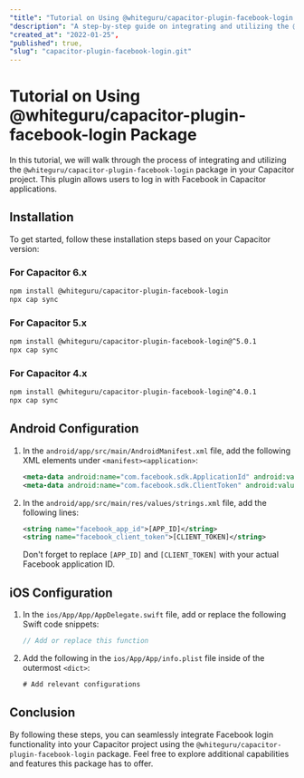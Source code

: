 ```yaml
---
"title": "Tutorial on Using @whiteguru/capacitor-plugin-facebook-login Package",
"description": "A step-by-step guide on integrating and utilizing the @whiteguru/capacitor-plugin-facebook-login package in your Capacitor project.",
"created_at": "2022-01-25",
"published": true,
"slug": "capacitor-plugin-facebook-login.git"
---
```


# Tutorial on Using @whiteguru/capacitor-plugin-facebook-login Package

In this tutorial, we will walk through the process of integrating and utilizing the `@whiteguru/capacitor-plugin-facebook-login` package in your Capacitor project. This plugin allows users to log in with Facebook in Capacitor applications.

## Installation

To get started, follow these installation steps based on your Capacitor version:

### For Capacitor 6.x
```bash
npm install @whiteguru/capacitor-plugin-facebook-login
npx cap sync
```

### For Capacitor 5.x
```bash
npm install @whiteguru/capacitor-plugin-facebook-login@^5.0.1
npx cap sync
```

### For Capacitor 4.x
```bash
npm install @whiteguru/capacitor-plugin-facebook-login@^4.0.1
npx cap sync
```

## Android Configuration

1. In the `android/app/src/main/AndroidManifest.xml` file, add the following XML elements under `<manifest><application>`:
    ```xml
    <meta-data android:name="com.facebook.sdk.ApplicationId" android:value="@string/facebook_app_id"/>
    <meta-data android:name="com.facebook.sdk.ClientToken" android:value="@string/facebook_client_token"/>
    ```

2. In the `android/app/src/main/res/values/strings.xml` file, add the following lines:
    ```xml
    <string name="facebook_app_id">[APP_ID]</string>
    <string name="facebook_client_token">[CLIENT_TOKEN]</string>
    ```
    Don't forget to replace `[APP_ID]` and `[CLIENT_TOKEN]` with your actual Facebook application ID.

## iOS Configuration

1. In the `ios/App/App/AppDelegate.swift` file, add or replace the following Swift code snippets:
    ```swift
    // Add or replace this function
    ```
  
2. Add the following in the `ios/App/App/info.plist` file inside of the outermost `<dict>`:
    ```xml
    # Add relevant configurations
    ```

## Conclusion

By following these steps, you can seamlessly integrate Facebook login functionality into your Capacitor project using the `@whiteguru/capacitor-plugin-facebook-login` package. Feel free to explore additional capabilities and features this package has to offer.